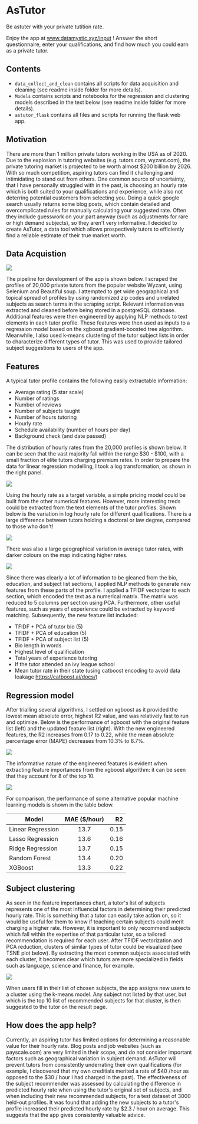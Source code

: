# AsTutor

Be astuter with your private tutition rate.

Enjoy the app at www.datamystic.xyz/input ! Answer the short questionnaire, enter your qualifications, and find how much you could earn as a private tutor.

## Contents

* `data_collect_and_clean` contains all scripts for data acquisition and cleaning (see readme inside folder for more details).
* `Models` contains scripts and notebooks for the regression and clustering models described in the text below (see readme inside folder for more details).
* `astutor_flask` contains all files and scripts for running the flask web app.

## Motivation

There are more than 1 million private tutors working in the USA as of 2020. Due to the explosion in tutoring websites (e.g. tutors.com, wyzant.com), the private tutoring market is projected to be worth almost $200 billion by 2026. 
With so much competition, aspiring tutors can find it challenging and intimidating to stand out from others.
One common source of uncertainty, that I have personally struggled with in the past, is choosing an hourly rate which is both suited to your qualifications and experience, while also not deterring potential customers from selecting you.
Doing a quick google search usually returns some blog posts, which contain detailed and overcomplicated rules for manually calculating your suggested rate. Often they include guesswork on your part anyway (such as adjustments for rare or high demand subjects), so they aren't very informative. 
I decided to create AsTutor, a data tool which allows prospectively tutors to efficiently find a reliable estimate of their true market worth.

## Data Acquistion

![](images/Callum_ODonnell_Week4.png)

The pipeline for development of the app is shown below.
I scraped the profiles of 20,000 private tutors from the popular website Wyzant, using Selenium and Beautiful soup. I attempted to get wide geographical and topical spread of profiles by using randomized zip codes and unrelated subjects as search terms in the scraping script.
Relevant information was extracted and cleaned before being stored in a postgreSQL database.
Additional features were then engineered by applying NLP methods to text elements in each tutor profile.
These features were then used as inputs to a regression model based on the xgboost gradient-boosted tree algorithm. 
Meanwhile, I also used k-means clustering of the tutor subject lists in order to characterize different types of tutor. This was used to provide tailored subject suggestions to users of the app.

## Features

A typical tutor profile contains the following easily extractable information:
* Average rating (5 star scale)
* Number of ratings
* Number of reviews
* Number of subjects taught
* Number of hours tutoring
* Hourly rate
* Schedule availability (number of hours per day)
* Background check (and date passed)

The distribution of hourly rates from the 20,000 profiles is shown below. It can be seen that the vast majority fall within the range $30 - $100, with a small fraction of elite tutors charging premium rates. In order to prepare the data for linear regression modelling, I took a log transformation, as shown in the right panel.

![](images/rate_dist.png)

Using the hourly rate as a target variable, a simple pricing model could be built from the other numerical features. However, more interesting treds could be extracted from the text elements of the tutor profiles. Shown below is the variation in log hourly rate for different qualifications. There is a large difference between tutors holding a doctoral or law degree, compared to those who don't!

![](images/subj_rates.png)

There was also a large geographical variation in average tutor rates, with darker colours on the map indicating higher rates.

![](images/map.png)

Since there was clearly a lot of information to be gleaned from the bio, education, and subject list sections, I applied NLP methods to generate new features from these parts of the profile. I applied a TFIDF vectorizer to each section, which encoded the text as a numerical matrix. The matrix was reduced to 5 columns per section using PCA. Furthermore, other useful features, such as years of experience could be extracted by keyword matching. Subsequently, the new feature list included:
* TFIDF + PCA of tutor bio (5)
* TFIDF + PCA of education (5)
* TFIDF + PCA of subject list (5)
* Bio length in words
* Highest level of qualification
* Total years of experience tutoring
* If the tutor attended an ivy league school
* Mean tutor rate in their state (using catboost encoding to avoid data leakage https://catboost.ai/docs/)

## Regression model

After trialling several algorithms, I settled on xgboost as it provided the lowest mean absolute error, highest R2 value, and was relatively fast to run and optimize. Below is the performance of xgboost with the original feature list (left) and the updated feature list (right). With the new engineered features, the R2 increases from 0.17 to 0.22, while the mean absolute percentage error (MAPE) decreases from 10.3% to 6.7%. 

![](images/model_comparison.png)

The informative nature of the engineered features is evident when extracting feature importances from the xgboost algorithm: it can be seen that they account for 8 of the top 10.

![](images/feat_importance.png)

For comparison, the performance of some alternative popular machine learning models is shown in the table below.

| Model        | MAE ($/hour)           | R2  |
| ------------- |:-------------:| -----:|
| Linear Regression      | 13.7 | 0.15 |
| Lasso Regression      | 13.6      |   0.16 |
| Ridge Regression | 13.7      |   0.15 |
| Random Forest | 13.4      |   0.20 |
| XGBoost | 13.3      |   0.22 |

## Subject clustering

As seen in the feature importances chart, a tutor's list of subjects represents one of the most influencial factors in determining their predicted hourly rate. This is something that a tutor can easily take action on, so it would be useful for them to know if teaching certain subjects could merit charging a higher rate. However, it is important to only recommend subjects which fall within the expertise of that particular tutor, so a tailored recommendation is required for each user.
After TFIDF vectorization and PCA reduction, clusters of similar types of tutor could be visualized (see TSNE plot below). By extracting the most common subjects associated with each cluster, it becomes clear which tutors are more specialized in fields such as language, science and finance, for example. 

![](images/tsne28.png)


When users fill in their list of chosen subjects, the app assigns new users to a cluster using the k-means model. Any subject not listed by that user, but which is the top 10 list of recommended subjects for that cluster, is then suggested to the tutor on the result page.



## How does the app help?

Currently, an aspiring tutor has limited options for determining a reasonable value for their hourly rate. Blog posts and job websites (such as payscale.com) are very limited in their scope, and do not consider important factors such as geographical variation in subject demand. AsTutor will prevent tutors from consistently underrating their own qualifications (for example, I discovered that my own creditials merited a rate of $40 /hour as opposed to the $30 / hour I had charged in the past). 
The effectiveness of the subject recommender was assessed by calculating the difference in predicted hourly rate when using the tutor's original set of subjects, and when including their new recommended subjects, for a test dataset of 3000 held-out profiles. It was found that adding the new subjects to a tutor's profile increased their predicted hourly rate by $2.3 / hour on average. This suggests that the app gives consistently valuable advice. 
